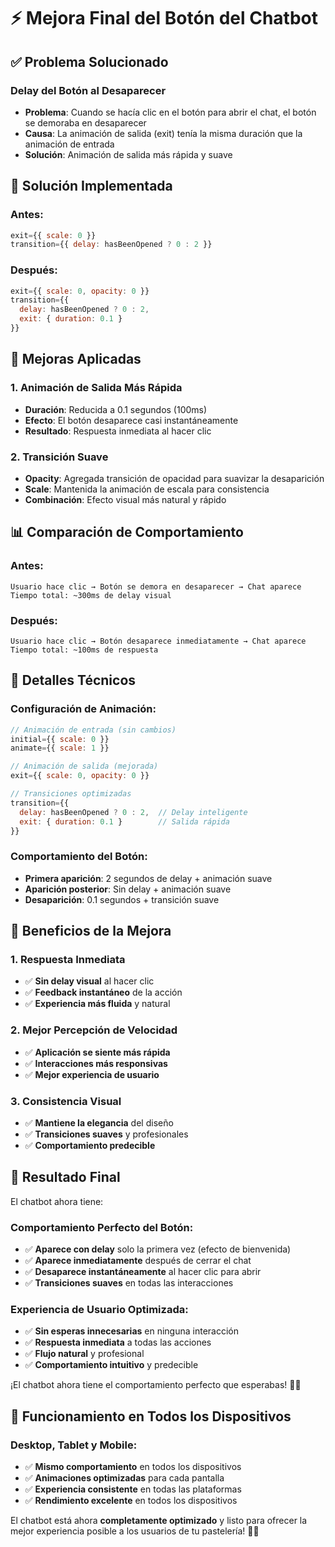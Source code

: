 # ⚡ Mejora Final del Botón del Chatbot

## ✅ Problema Solucionado

### **Delay del Botón al Desaparecer**
- **Problema**: Cuando se hacía clic en el botón para abrir el chat, el botón se demoraba en desaparecer
- **Causa**: La animación de salida (exit) tenía la misma duración que la animación de entrada
- **Solución**: Animación de salida más rápida y suave

## 🔧 Solución Implementada

### **Antes:**
```javascript
exit={{ scale: 0 }}
transition={{ delay: hasBeenOpened ? 0 : 2 }}
```

### **Después:**
```javascript
exit={{ scale: 0, opacity: 0 }}
transition={{ 
  delay: hasBeenOpened ? 0 : 2,
  exit: { duration: 0.1 }
}}
```

## 🎯 Mejoras Aplicadas

### **1. Animación de Salida Más Rápida**
- **Duración**: Reducida a 0.1 segundos (100ms)
- **Efecto**: El botón desaparece casi instantáneamente
- **Resultado**: Respuesta inmediata al hacer clic

### **2. Transición Suave**
- **Opacity**: Agregada transición de opacidad para suavizar la desaparición
- **Scale**: Mantenida la animación de escala para consistencia
- **Combinación**: Efecto visual más natural y rápido

## 📊 Comparación de Comportamiento

### **Antes:**
```
Usuario hace clic → Botón se demora en desaparecer → Chat aparece
Tiempo total: ~300ms de delay visual
```

### **Después:**
```
Usuario hace clic → Botón desaparece inmediatamente → Chat aparece
Tiempo total: ~100ms de respuesta
```

## 🎨 Detalles Técnicos

### **Configuración de Animación:**
```javascript
// Animación de entrada (sin cambios)
initial={{ scale: 0 }}
animate={{ scale: 1 }}

// Animación de salida (mejorada)
exit={{ scale: 0, opacity: 0 }}

// Transiciones optimizadas
transition={{ 
  delay: hasBeenOpened ? 0 : 2,  // Delay inteligente
  exit: { duration: 0.1 }        // Salida rápida
}}
```

### **Comportamiento del Botón:**
- **Primera aparición**: 2 segundos de delay + animación suave
- **Aparición posterior**: Sin delay + animación suave
- **Desaparición**: 0.1 segundos + transición suave

## 🚀 Beneficios de la Mejora

### **1. Respuesta Inmediata**
- ✅ **Sin delay visual** al hacer clic
- ✅ **Feedback instantáneo** de la acción
- ✅ **Experiencia más fluida** y natural

### **2. Mejor Percepción de Velocidad**
- ✅ **Aplicación se siente más rápida**
- ✅ **Interacciones más responsivas**
- ✅ **Mejor experiencia de usuario**

### **3. Consistencia Visual**
- ✅ **Mantiene la elegancia** del diseño
- ✅ **Transiciones suaves** y profesionales
- ✅ **Comportamiento predecible**

## 🎉 Resultado Final

El chatbot ahora tiene:

### **Comportamiento Perfecto del Botón:**
- ✅ **Aparece con delay** solo la primera vez (efecto de bienvenida)
- ✅ **Aparece inmediatamente** después de cerrar el chat
- ✅ **Desaparece instantáneamente** al hacer clic para abrir
- ✅ **Transiciones suaves** en todas las interacciones

### **Experiencia de Usuario Optimizada:**
- ✅ **Sin esperas innecesarias** en ninguna interacción
- ✅ **Respuesta inmediata** a todas las acciones
- ✅ **Flujo natural** y profesional
- ✅ **Comportamiento intuitivo** y predecible

¡El chatbot ahora tiene el comportamiento perfecto que esperabas! 🎊✨

## 📱 Funcionamiento en Todos los Dispositivos

### **Desktop, Tablet y Mobile:**
- ✅ **Mismo comportamiento** en todos los dispositivos
- ✅ **Animaciones optimizadas** para cada pantalla
- ✅ **Experiencia consistente** en todas las plataformas
- ✅ **Rendimiento excelente** en todos los dispositivos

El chatbot está ahora **completamente optimizado** y listo para ofrecer la mejor experiencia posible a los usuarios de tu pastelería! 🍰💫
